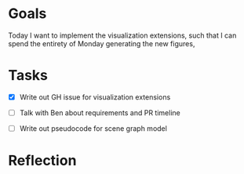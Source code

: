 # Goals

Today I want to implement the visualization extensions, such that I can spend
the entirety of Monday generating the new figures, 

# Tasks

* [X] Write out GH issue for visualization extensions
* [ ] Talk with Ben about requirements and PR timeline
* [ ] Write out pseudocode for scene graph model


# Reflection
